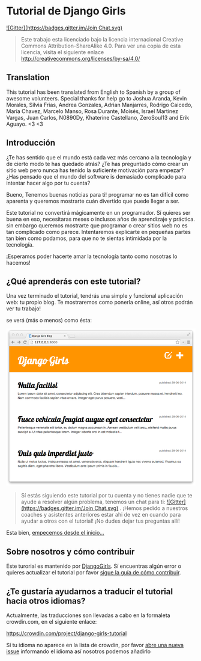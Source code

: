 # Tutorial de Django Girls

[![Gitter](https://badges.gitter.im/Join Chat.svg)](https://gitter.im/DjangoGirls/tutorial?utm_source=badge&utm_medium=badge&utm_campaign=pr-badge&utm_content=badge)

> Este trabajo esta licenciado bajo la licencia internacional Creative Commons Attribution-ShareAlike 4.0. Para ver una copia de esta licencia, visita el siguiente enlace http://creativecommons.org/licenses/by-sa/4.0/

## Translation

This tutorial has been translated from English to Spanish by a group of awesome volunteers. Special thanks for help go to Joshua Aranda, Kevin Morales, Silvia Frias, Andrea Gonzales, Adrian Manjarres, Rodrigo Caicedo, Maria Chavez, Marcelo Manso, Rosa Durante, Moisés, Israel Martinez Vargas, Juan Carlos, N0890Dy, Khaterine Castellano, ZeroSoul13 and Erik Aguayo. <3 <3

## Introducción

¿Te has sentido que el mundo está cada vez más cercano a la tecnología y de cierto modo te has quedado atrás? ¿Te has preguntado cómo crear un sitio web pero nunca has tenido la suficiente motivación para empezar? ¿Has pensado que el mundo del software is demasiado complicado para intentar hacer algo por tu cuenta?

Bueno, Tenemos buenas noticias para ti! programar no es tan difícil como aparenta y queremos mostrarte cuán divertido que puede llegar a ser.

Este tutorial no convertirá mágicamente en un programador. Sí quieres ser buena en eso, necesitaras meses o inclusos años de aprendizaje y práctica. sin embargo queremos mostrarte que programar o crear sitios web no es tan complicado como parece. Intentaremos explicarte en pequeñas partes tan bien como podamos, para que no te sientas intimidada por la tecnología.

¡Esperamos poder hacerte amar la tecnología tanto como nosotras lo hacemos!

## ¿Qué aprenderás con este tutorial?

Una vez terminado el tutorial, tendrás una simple y funcional aplicación web: tu propio blog. Te mostraremos como ponerla online, así otros podrán ver tu trabajo!

se verá (más o menos) como ésta:

![Figura 0.1][2]

 [2]: images/application.png

> Sí estás siguiendo este tutorial por tu cuenta y no tienes nadie que te ayude a resolver algún problema, tenemos un chat para ti: [![Gitter](https://badges.gitter.im/Join Chat.svg)](https://gitter.im/DjangoGirls/tutorial?utm_source=badge&utm_medium=badge&utm_campaign=pr-badge&utm_content=badge)
. ¡Hemos pedido a nuestros coaches y asistentes anteriores estar ahi de vez en cuando para ayudar a otros con el tutorial! ¡No dudes dejar tus preguntas allí!

Esta bien, [empecemos desde el inicio...][3]

 [3]: ./how_the_internet_works/README.md

## Sobre nosotros y cómo contribuir

Este turorial es mantenido por [DjangoGirls][4]. Sí encuentras algún error o quieres actualizar el tutorial por favor [sigue la guía de cómo contribuir][5].

 [4]: http://djangogirls.org/
 [5]: https://github.com/DjangoGirls/tutorial/blob/master/CONTRIBUTING.md

## ¿Te gustaría ayudarnos a traducir el tutorial hacia otros idiomas?

Actualmente, las traducciones son llevadas a cabo en la formaleta crowdin.com, en el siguiente enlace:

https://crowdin.com/project/django-girls-tutorial

Sí tu idioma no aparece en la lista de crowdin, por favor [abre una nueva issue][6] informando el idioma así nosotros podemos añadirlo

 [6]: https://github.com/DjangoGirls/tutorial/issues/new
